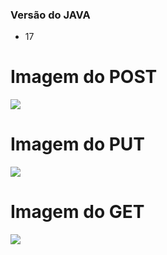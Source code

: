 ### Versão do JAVA

- 17

# Imagem do POST

![](https://github.com/user-attachments/assets/191fb615-7c38-4314-a383-fc3fa8e3ffd5)

# Imagem do PUT

![](https://github.com/user-attachments/assets/a4a601d5-3413-4c22-9b43-f0db32dd5db9)

# Imagem do GET

![](https://github.com/user-attachments/assets/804c5ecf-d403-42e5-89aa-19f78a552bf6)
